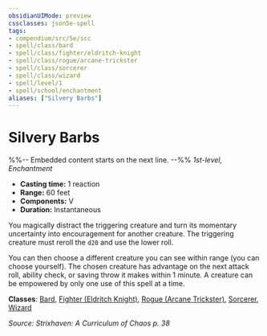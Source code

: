 ```yaml
---
obsidianUIMode: preview
cssclasses: json5e-spell
tags:
- compendium/src/5e/scc
- spell/class/bard
- spell/class/fighter/eldritch-knight
- spell/class/rogue/arcane-trickster
- spell/class/sorcerer
- spell/class/wizard
- spell/level/1
- spell/school/enchantment
aliases: ["Silvery Barbs"]
---
```

# Silvery Barbs
%%-- Embedded content starts on the next line. --%%
*1st-level, Enchantment*  

- **Casting time:** 1 reaction
- **Range:** 60 feet
- **Components:** V
- **Duration:** Instantaneous

You magically distract the triggering creature and turn its momentary uncertainty into encouragement for another creature. The triggering creature must reroll the `d20` and use the lower roll.

You can then choose a different creature you can see within range (you can choose yourself). The chosen creature has advantage on the next attack roll, ability check, or saving throw it makes within 1 minute. A creature can be empowered by only one use of this spell at a time.

**Classes**: [Bard](/Systems/5e/classes/bard.md), [Fighter (Eldritch Knight)](/Systems/5e/classes/fighter-eldritch-knight.md), [Rogue (Arcane Trickster)](/Systems/5e/classes/rogue-arcane-trickster.md), [Sorcerer](/Systems/5e/classes/sorcerer.md), [Wizard](/Systems/5e/classes/wizard.md)

*Source: Strixhaven: A Curriculum of Chaos p. 38*